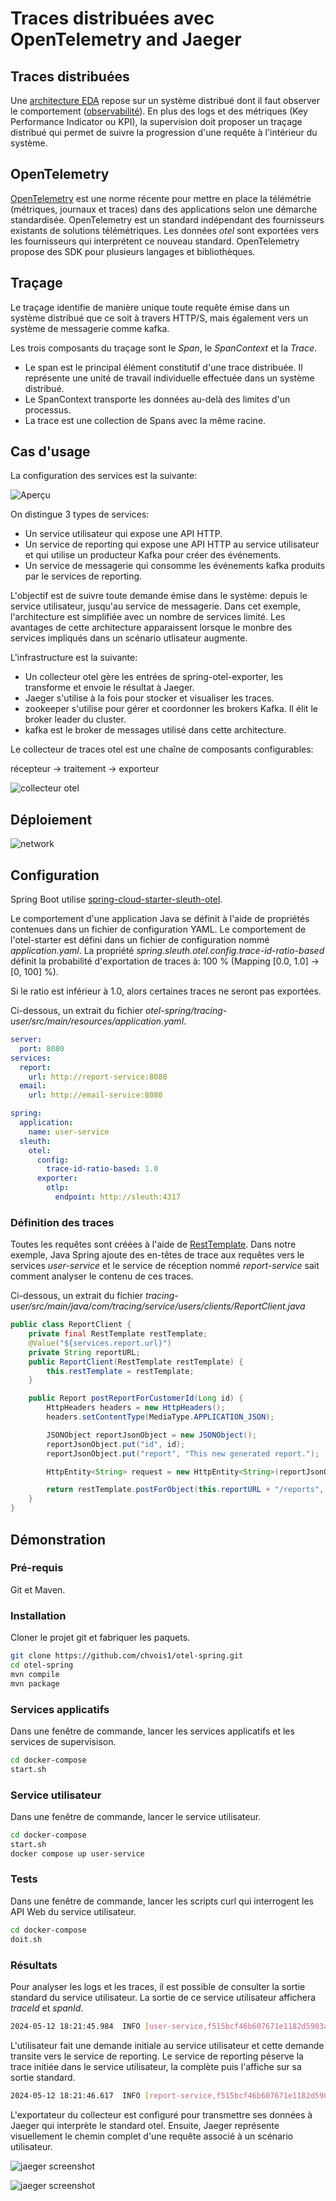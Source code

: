 # Traces distribuées avec OpenTelemetry and Jaeger

## Traces distribuées

Une [architecture EDA](https://learn.microsoft.com/fr-fr/azure/architecture/guide/architecture-styles/event-driven) repose sur un système distribué dont il faut observer le comportement ([observabilité](https://newrelic.com/fr/resources/ebooks/what-is-observability)). En plus des logs et des métriques (Key Performance Indicator ou KPI), la supervision doit proposer un traçage distribué qui permet de suivre la progression d'une requête à l'intérieur du système.

## OpenTelemetry

[OpenTelemetry](https://opentelemetry.io/docs/what-is-opentelemetry/) est une norme récente pour mettre en place la télémétrie (métriques, journaux et traces) dans des applications selon une démarche standardisée.
OpenTelemetry est un standard indépendant des fournisseurs existants de solutions télémétriques. Les données *otel* sont exportées vers les fournisseurs qui interprétent ce nouveau standard. OpenTelemetry propose des SDK pour plusieurs langages et bibliothèques.

## Traçage

Le traçage identifie de manière unique toute requête émise dans un système distribué que ce soit à travers HTTP/S, mais également vers un système de messagerie comme kafka.

Les trois composants du traçage sont le *Span*, le *SpanContext* et la *Trace*.

- Le span est le principal élément constitutif d'une trace distribuée. Il représente une unité de travail individuelle effectuée dans un système distribué.
- Le SpanContext transporte les données au-delà des limites d'un processus.
- La trace est une collection de Spans avec la même racine.

## Cas d'usage

La configuration des services est la suivante:

![Aperçu](images/overview.png "Aperçu")

On distingue 3 types de services:

- Un service utilisateur qui expose une API HTTP.
- Un service de reporting qui expose une API HTTP au service utilisateur et qui utilise un producteur Kafka pour créer des événements.
- Un service de messagerie qui consomme les événements kafka produits par le services de reporting.

L'objectif est de suivre toute demande émise dans le système: depuis le service utilisateur, jusqu'au service de messagerie. Dans cet exemple, l'architecture est simplifiée avec un nombre de services limité. Les avantages de cette architecture apparaissent lorsque le monbre des services impliqués dans un scénario utlisateur augmente.

L'infrastructure est la suivante:

- Un collecteur otel gère les entrées de spring-otel-exporter, les transforme et envoie le résultat à Jaeger.
- Jaeger s'utilise à la fois pour stocker et visualiser les traces.
- zookeeper s'utilise pour gérer et coordonner les brokers Kafka. Il élit le broker leader du cluster.
- kafka est le broker de messages utilisé dans cette architecture.

Le collecteur de traces otel est une chaîne de composants configurables:

récepteur -> traitement -> exporteur

![collecteur otel](images/otel.png "Collecteur otel")

## Déploiement

![network](images/network.png "network overview")

## Configuration

Spring Boot utilise [spring-cloud-starter-sleuth-otel](https://spring-projects-experimental.github.io/spring-cloud-sleuth-otel/docs/current/reference/html/project-features.html).

Le comportement d'une application Java se définit à l'aide de propriétés contenues dans un fichier de configuration YAML. Le comportement de  l'otel-starter est défini dans un fichier de configuration nommé *application.yaml*. La propriété *spring.sleuth.otel.config.trace-id-ratio-based* définit la probabilité d'exportation de traces à: 100 % (Mapping [0.0, 1.0] -> [0, 100] %).

Si le ratio est inférieur à 1.0, alors certaines traces ne seront pas exportées.

Ci-dessous, un extrait du fichier *otel-spring/tracing-user/src/main/resources/application.yaml*.

```yaml
server:
  port: 8080
services:
  report:
    url: http://report-service:8080
  email:
    url: http://email-service:8080

spring:
  application:
    name: user-service
  sleuth:
    otel:
      config:
        trace-id-ratio-based: 1.0
      exporter:
        otlp:
          endpoint: http://sleuth:4317
```

### Définition des traces

Toutes les requêtes sont créées à l'aide de [RestTemplate](https://www.baeldung.com/rest-template). Dans notre exemple, Java Spring ajoute des en-têtes de trace aux requêtes vers le services *user-service* et le service de réception nommé *report-service* sait comment analyser le contenu de ces traces.

Ci-dessous, un extrait du fichier *tracing-user/src/main/java/com/tracing/service/users/clients/ReportClient.java*

```java
public class ReportClient {
    private final RestTemplate restTemplate;
    @Value("${services.report.url}")
    private String reportURL;
    public ReportClient(RestTemplate restTemplate) {
        this.restTemplate = restTemplate;
    }

    public Report postReportForCustomerId(Long id) {
        HttpHeaders headers = new HttpHeaders();
        headers.setContentType(MediaType.APPLICATION_JSON);

        JSONObject reportJsonObject = new JSONObject();
        reportJsonObject.put("id", id);
        reportJsonObject.put("report", "This new generated report.");

        HttpEntity<String> request = new HttpEntity<String>(reportJsonObject.toString(), headers);

        return restTemplate.postForObject(this.reportURL + "/reports", request, Report.class);
    }
}
```

## Démonstration

### Pré-requis

Git et Maven.

### Installation

Cloner le projet git et fabriquer les paquets.

```bash
git clone https://github.com/chvois1/otel-spring.git
cd otel-spring 
mvn compile
mvn package
```

### Services applicatifs

Dans une fenêtre de commande, lancer les services applicatifs et les services de supervisison.

```bash
cd docker-compose 
start.sh
```

### Service utilisateur

Dans une fenêtre de commande, lancer le service utilisateur.

```bash
cd docker-compose 
start.sh
docker compose up user-service
```

### Tests

Dans une fenêtre de commande, lancer les scripts curl qui interrogent les API Web du service utilisateur.

```bash
cd docker-compose 
doit.sh
```

### Résultats

Pour analyser les logs et les traces, il est possible de consulter la sortie standard du service utilisateur. La sortie de ce service utilisateur affichera *traceId* et *spanId*.

```bash
2024-05-12 18:21:45.984  INFO [user-service,f515bcf46b607671e1182d5903a5d261,779f554008223b4c] 1 --- [nio-8080-exec-1] c.tracing.service.users.UserController   : Creating new report for user: 1
```

L'utilisateur fait une demande initiale au service utilisateur et cette demande transite vers le service de reporting. Le service de reporting péserve la trace initiée dans le service utilisateur, la complète puis l'affiche sur sa sortie standard.

```bash
2024-05-12 18:21:46.617  INFO [report-service,f515bcf46b607671e1182d5903a5d261,75dc1c69c94bf0f2] 1 --- [nio-8080-exec-1] c.t.service.reports.ReportController     : Creating new report: 1
```

L'exportateur du collecteur est configuré pour transmettre ses données à Jaeger qui interprète le standard otel. Ensuite, Jaeger représente visuellement le chemin complet d'une requête associé à un scénario utilisateur.

![jaeger screenshot](images/jaeger-timeline.png "jaeger screenshot")

![jaeger screenshot](images/Jager-graph.png "jaeger screenshot")
